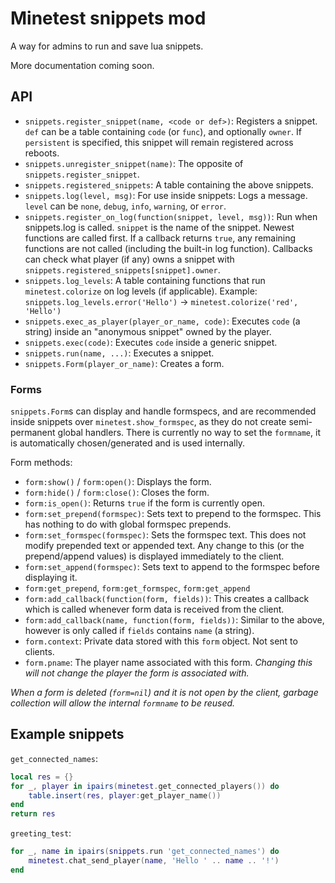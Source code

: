 # Minetest snippets mod

A way for admins to run and save lua snippets.

More documentation coming soon.

## API

 - `snippets.register_snippet(name, <code or def>)`: Registers a snippet.
    `def` can be a table containing `code` (or `func`), and optionally `owner`.
    If `persistent` is specified, this snippet will remain registered across
    reboots.
 - `snippets.unregister_snippet(name)`: The opposite of
    `snippets.register_snippet`.
 - `snippets.registered_snippets`: A table containing the above snippets.
 - `snippets.log(level, msg)`: For use inside snippets: Logs a message. `level`
    can be `none`, `debug`, `info`, `warning`, or `error`.
 - `snippets.register_on_log(function(snippet, level, msg))`: Run when
    snippets.log is called. `snippet` is the name of the snippet. Newest
    functions are called first. If a callback returns `true`, any remaining
    functions are not called (including the built-in log function). Callbacks
    can check what player (if any) owns a snippet with
    `snippets.registered_snippets[snippet].owner`.
 - `snippets.log_levels`: A table containing functions that run
    `minetest.colorize` on log levels (if applicable).
    Example: `snippets.log_levels.error('Hello')` →
    `minetest.colorize('red', 'Hello')`
 - `snippets.exec_as_player(player_or_name, code)`: Executes `code` (a string)
    inside an "anonymous snippet" owned by the player.
 - `snippets.exec(code)`: Executes `code` inside a generic snippet.
 - `snippets.run(name, ...)`: Executes a snippet.
 - `snippets.Form(player_or_name)`: Creates a form.

### Forms

`snippets.Form`s can display and handle formspecs, and are recommended inside
snippets over `minetest.show_formspec`, as they do not create semi-permanent
global handlers. There is currently no way to set the `formname`, it is
automatically chosen/generated and is used internally.

Form methods:

 - `form:show()` / `form:open()`: Displays the form.
 - `form:hide()` / `form:close()`: Closes the form.
 - `form:is_open()`: Returns `true` if the form is currently open.
 - `form:set_prepend(formspec)`: Sets text to prepend to the formspec. This has
    nothing to do with global formspec prepends.
 - `form:set_formspec(formspec)`: Sets the formspec text. This does not modify
    prepended text or appended text. Any change to this (or the prepend/append
    values) is displayed immediately to the client.
 - `form:set_append(formspec)`: Sets text to append to the formspec before
    displaying it.
 - `form:get_prepend`, `form:get_formspec`, `form:get_append`
 - `form:add_callback(function(form, fields))`: This creates a callback which
    is called whenever form data is received from the client.
 - `form:add_callback(name, function(form, fields))`: Similar to the above,
    however is only called if `fields` contains `name` (a string).
 - `form.context`: Private data stored with this `form` object. Not sent to
    clients.
 - `form.pname`: The player name associated with this form. *Changing this will
    not change the player the form is associated with.*

*When a form is deleted (`form=nil`) and it is not open by the client, garbage
collection will allow the internal `formname` to be reused.*

## Example snippets

`get_connected_names`:
```lua
local res = {}
for _, player in ipairs(minetest.get_connected_players()) do
    table.insert(res, player:get_player_name())
end
return res
```

`greeting_test`:
```lua
for _, name in ipairs(snippets.run 'get_connected_names') do
    minetest.chat_send_player(name, 'Hello ' .. name .. '!')
end
```
